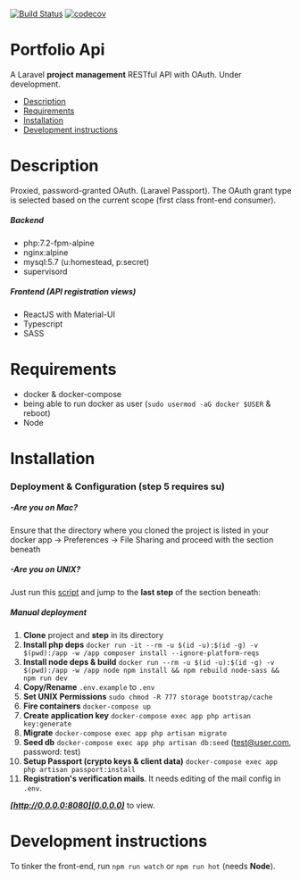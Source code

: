 [![Build Status](https://travis-ci.org/fllprbt/portfolioApi.svg?branch=master)](https://travis-ci.org/fllprbt/portfolioApi)
[![codecov](https://codecov.io/gh/fllprbt/portfolioApi/branch/master/graph/badge.svg)](https://codecov.io/gh/fllprbt/portfolioApi)

# Portfolio Api

A Laravel **project management** RESTful API with OAuth. Under development.

-   [Description](#description)
-   [Requirements](#requirements)
-   [Installation](#installation)
-   [Development instructions](#development-instructions)

# Description

Proxied, password-granted OAuth. (Laravel Passport).
The OAuth grant type is selected based on the current scope (first class front-end consumer).

##### Backend

-   php:7.2-fpm-alpine
-   nginx:alpine
-   mysql:5.7 (u:homestead, p:secret)
-   supervisord

##### Frontend (API registration views)

-   ReactJS with Material-UI
-   Typescript
-   SASS

# Requirements

-   docker & docker-compose
-   being able to run docker as user (`sudo usermod -aG docker $USER` & reboot)
-   Node

# Installation

### Deployment & Configuration (step 5 requires su)

##### -Are you on Mac?

Ensure that the directory where you cloned the project is listed in your docker app -> Preferences -> File Sharing and proceed with the section beneath

##### -Are you on UNIX?

Just run this [script](https://github.com/fllprbt/portfolioApi/blob/master/postCloneUnix.sh) and jump to the **last step** of the section beneath:

##### Manual deployment

1. **Clone** project and **step** in its directory
2. **Install php deps** `docker run -it --rm -u $(id -u):$(id -g) -v $(pwd):/app -w /app composer install --ignore-platform-reqs`
3. **Install node deps & build** `docker run --rm -u $(id -u):$(id -g) -v $(pwd):/app -w /app node npm install && npm rebuild node-sass && npm run dev`
4. **Copy/Rename** `.env.example` to `.env`
5. **Set UNIX Permissions** `sudo chmod -R 777 storage bootstrap/cache`
6. **Fire containers** `docker-compose up`
7. **Create application key** `docker-compose exec app php artisan key:generate`
8. **Migrate** `docker-compose exec app php artisan migrate`
9. **Seed db** `docker-compose exec app php artisan db:seed` (test@user.com, password: test)
10. **Setup Passport (crypto keys & client data)** `docker-compose exec app php artisan passport:install`
11. **Registration's verification mails**. It needs editing of the mail config in `.env`.

_**[http://0.0.0.0:8080](0.0.0.0)**_ to view.

# Development instructions

To tinker the front-end, run `npm run watch` or `npm run hot` (needs **Node**).
